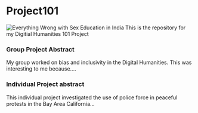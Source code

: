 # Project101
![Everything Wrong with Sex Education in India](/Users/anushasubramanian/Desktop/Project101/images)
This is the repository for my Digitial Humanities 101 Project

### Group Project Abstract
My group worked on bias and inclusivity in the Digital Humanities. This was interesting to me because....  

### Individual Project abstract  
This individual project investigated the use of police force in peaceful protests in the Bay Area California...
